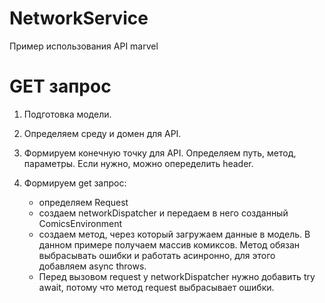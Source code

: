 # NetworkService

Пример использования API marvel

# GET запрос

1. Подготовка модели.

2. Определяем среду и домен для API.

3. Формируем конечную точку для API. Определяем путь, метод, параметры. Если нужно, можно опеределить header.

4. Формируем get запрос: 
     - определяем Request
     - создаем networkDispatcher и передаем в него созданный ComicsEnvironment
     - создаем метод, через который загружаем данные в модель. В данном примере получаем массив комиксов. Метод обязан выбрасывать ошибки и работать асинронно, для этого добавляем async throws.
     - Перед вызовом request у networkDispatcher нужно добавить try await, потому что метод request выбрасывает ошибки.

